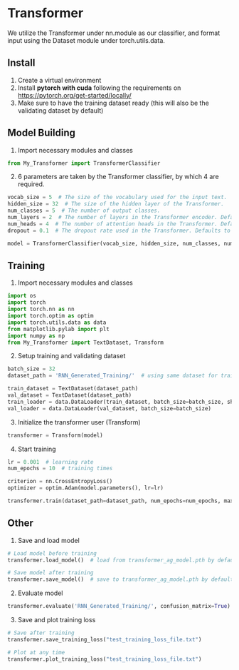# Transformer
We utilize the Transformer under nn.module as our classifier, and format input using the Dataset module under torch.utils.data.
## Install
1. Create a virtual environment
2. Install **pytorch with cuda** following the requirements on https://pytorch.org/get-started/locally/
3. Make sure to have the training dataset ready (this will also be the validating dataset by default)

## Model Building
1. Import necessary modules and classes
```python
from My_Transformer import TransformerClassifier
```

2. 6 parameters are taken by the Transformer classifier, by which 4 are required.
```python
vocab_size = 5  # The size of the vocabulary used for the input text.
hidden_size = 32  # The size of the hidden layer of the Transformer.
num_classes = 5  # The number of output classes.
num_layers = 2  # The number of layers in the Transformer encoder. Defaults to 2.
num_heads = 4  # The number of attention heads in the Transformer. Defaults to 8.
dropout = 0.1  # The dropout rate used in the Transformer. Defaults to 0.1.

model = TransformerClassifier(vocab_size, hidden_size, num_classes, num_layers, num_heads, dropout)
```

## Training
1. Import necessary modules and classes
```python
import os
import torch
import torch.nn as nn
import torch.optim as optim
import torch.utils.data as data
from matplotlib.pylab import plt
import numpy as np
from My_Transformer import TextDataset, Transform
```
2. Setup training and validating dataset
```python
batch_size = 32
dataset_path = 'RNN_Generated_Training/'  # using same dataset for training and validating 

train_dataset = TextDataset(dataset_path)
val_dataset = TextDataset(dataset_path)
train_loader = data.DataLoader(train_dataset, batch_size=batch_size, shuffle=True)
val_loader = data.DataLoader(val_dataset, batch_size=batch_size)
```
3. Initialize the transformer user (Transform)
```python
transformer = Transform(model)
```
4. Start training
```python
lr = 0.001  # learning rate
num_epochs = 10  # training times

criterion = nn.CrossEntropyLoss()
optimizer = optim.Adam(model.parameters(), lr=lr)

transformer.train(dataset_path=dataset_path, num_epochs=num_epochs, max_seq_length=50)
```

## Other
1. Save and load model
```python
# Load model before training
transformer.load_model()  # load from transformer_ag_model.pth by default

# Save model after training
transformer.save_model()  # save to transformer_ag_model.pth by default
```
2. Evaluate model
```python
transformer.evaluate('RNN_Generated_Training/', confusion_matrix=True)  # Optional: print the confusion matrix
```
3. Save and plot training loss
```python
# Save after training
transformer.save_training_loss("test_training_loss_file.txt")

# Plot at any time
transformer.plot_training_loss("test_training_loss_file.txt")
```
